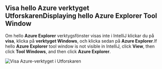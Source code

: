 ## <a name="displaying-hello-azure-explorer-tool-window"></a><span data-ttu-id="2f34c-101">Visa hello Azure verktyget Utforskaren</span><span class="sxs-lookup"><span data-stu-id="2f34c-101">Displaying hello Azure Explorer Tool Window</span></span>

<span data-ttu-id="2f34c-102">Om hello **Azure Explorer** verktygsfönster visas inte i IntelliJ klickar du på **visa**, klicka på **verktyget Windows**, och klicka sedan på **Azure Explorer**.</span><span class="sxs-lookup"><span data-stu-id="2f34c-102">If hello **Azure Explorer** tool window is not visible in IntelliJ, click **View**, then click **Tool Windows**, and then click **Azure Explorer**.</span></span>

![Visa Azure-verktyget i Utforskaren](./media/azure-toolkit-for-intellij-show-azure-explorer/show-az-exp-01.png)

